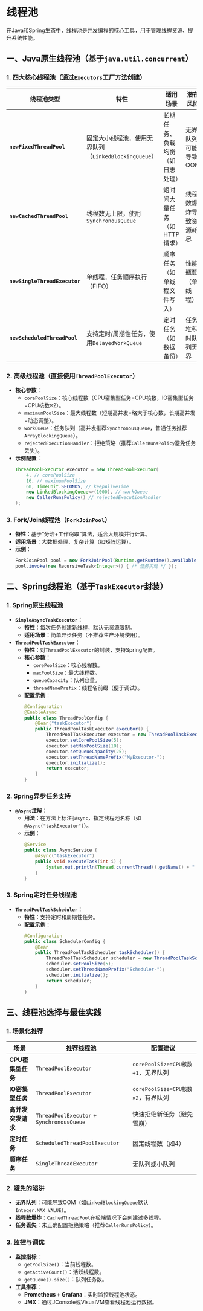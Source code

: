 # 线程池

在Java和Spring生态中，线程池是并发编程的核心工具，用于管理线程资源、提升系统性能。

## 一、Java原生线程池（基于`java.util.concurrent`）

### 1. 四大核心线程池（通过`Executors`工厂方法创建）
| 线程池类型                         | 特性                                    | 适用场景             | 潜在风险        |
|-------------------------------|---------------------------------------|------------------|-------------|
| **`newFixedThreadPool`**      | 固定大小线程池，使用无界队列（`LinkedBlockingQueue`） | 长期任务、负载均衡（如日志处理） | 无界队列可能导致OOM |
| **`newCachedThreadPool`**     | 线程数无上限，使用`SynchronousQueue`           | 短时间大量任务（如HTTP请求） | 线程数爆炸导致资源耗尽 |
| **`newSingleThreadExecutor`** | 单线程，任务顺序执行（FIFO）                      | 顺序任务（如单线程文件写入）   | 性能瓶颈（单线程）   |
| **`newScheduledThreadPool`**  | 支持定时/周期性任务，使用`DelayedWorkQueue`       | 定时任务（如数据备份）      | 任务堆积时队列无界   |

### 2. 高级线程池（直接使用`ThreadPoolExecutor`）
- **核心参数**：
    - `corePoolSize`：核心线程数（CPU密集型任务=CPU核数，IO密集型任务=CPU核数×2）。
    - `maximumPoolSize`：最大线程数（短期高并发=略大于核心数，长期高并发=动态调整）。
    - `workQueue`：任务队列（高并发推荐`SynchronousQueue`，普通任务推荐`ArrayBlockingQueue`）。
    - `rejectedExecutionHandler`：拒绝策略（推荐`CallerRunsPolicy`避免任务丢失）。
- **示例配置**：
  ```java
  ThreadPoolExecutor executor = new ThreadPoolExecutor(
      4, // corePoolSize
      16, // maximumPoolSize
      60, TimeUnit.SECONDS, // keepAliveTime
      new LinkedBlockingQueue<>(1000), // workQueue
      new CallerRunsPolicy() // rejectedExecutionHandler
  );
  ```

### 3. Fork/Join线程池（`ForkJoinPool`）
- **特性**：基于“分治+工作窃取”算法，适合大规模并行计算。
- **适用场景**：大数据处理、复杂计算（如矩阵运算）。
- **示例**：
  ```java
  ForkJoinPool pool = new ForkJoinPool(Runtime.getRuntime().availableProcessors());
  pool.invoke(new RecursiveTask<Integer>() { /* 任务实现 */ });
  ```

## 二、Spring线程池（基于`TaskExecutor`封装）

### 1. Spring原生线程池
- **`SimpleAsyncTaskExecutor`**：
    - **特性**：每次任务创建新线程，默认无资源限制。
    - **适用场景**：简单异步任务（不推荐生产环境使用）。
- **`ThreadPoolTaskExecutor`**：
    - **特性**：对`ThreadPoolExecutor`的封装，支持Spring配置。
    - **核心参数**：
        - `corePoolSize`：核心线程数。
        - `maxPoolSize`：最大线程数。
        - `queueCapacity`：队列容量。
        - `threadNamePrefix`：线程名前缀（便于调试）。
    - **配置示例**：
      ```java
      @Configuration
      @EnableAsync
      public class ThreadPoolConfig {
          @Bean("taskExecutor")
          public ThreadPoolTaskExecutor executor() {
              ThreadPoolTaskExecutor executor = new ThreadPoolTaskExecutor();
              executor.setCorePoolSize(5);
              executor.setMaxPoolSize(10);
              executor.setQueueCapacity(25);
              executor.setThreadNamePrefix("MyExecutor-");
              executor.initialize();
              return executor;
          }
      }
      ```

### 2. Spring异步任务支持
- **`@Async`注解**：
    - **用法**：在方法上标注`@Async`，指定线程池名称（如`@Async("taskExecutor")`）。
    - **示例**：
      ```java
      @Service
      public class AsyncService {
          @Async("taskExecutor")
          public void executeTask(int i) {
              System.out.println(Thread.currentThread().getName() + " 执行任务: " + i);
          }
      }
      ```

### 3. Spring定时任务线程池
- **`ThreadPoolTaskScheduler`**：
    - **特性**：支持定时和周期性任务。
    - **配置示例**：
      ```java
      @Configuration
      public class SchedulerConfig {
          @Bean
          public ThreadPoolTaskScheduler taskScheduler() {
              ThreadPoolTaskScheduler scheduler = new ThreadPoolTaskScheduler();
              scheduler.setPoolSize(5);
              scheduler.setThreadNamePrefix("Scheduler-");
              scheduler.initialize();
              return scheduler;
          }
      }
      ```

## 三、线程池选择与最佳实践

### 1. 场景化推荐
| 场景           | 推荐线程池                                     | 配置建议                        |
|--------------|-------------------------------------------|-----------------------------|
| **CPU密集型任务** | `ThreadPoolExecutor`                      | `corePoolSize=CPU核数+1`，无界队列 |
| **IO密集型任务**  | `ThreadPoolExecutor`                      | `corePoolSize=CPU核数×2`，有界队列 |
| **高并发突发请求**  | `ThreadPoolExecutor` + `SynchronousQueue` | 快速拒绝新任务（避免雪崩）               |
| **定时任务**     | `ScheduledThreadPoolExecutor`             | 固定线程数（如4）                   |
| **顺序任务**     | `SingleThreadExecutor`                    | 无队列或小队列                     |

### 2. 避免的陷阱
- **无界队列**：可能导致OOM（如`LinkedBlockingQueue`默认`Integer.MAX_VALUE`）。
- **线程数爆炸**：`CachedThreadPool`在极端情况下会创建过多线程。
- **任务丢失**：未正确配置拒绝策略（推荐`CallerRunsPolicy`）。

### 3. 监控与调优
- **监控指标**：
    - `getPoolSize()`：当前线程数。
    - `getActiveCount()`：活跃线程数。
    - `getQueue().size()`：队列任务数。
- **工具推荐**：
    - **Prometheus + Grafana**：实时监控线程池状态。
    - **JMX**：通过JConsole或VisualVM查看线程池运行数据。